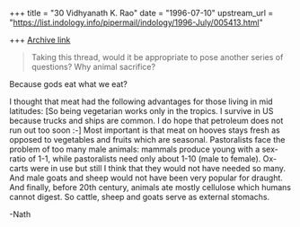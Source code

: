 +++
title = "30 Vidhyanath K. Rao"
date = "1996-07-10"
upstream_url = "https://list.indology.info/pipermail/indology/1996-July/005413.html"

+++
[Archive link](https://list.indology.info/pipermail/indology/1996-July/005413.html)


> Taking this thread, would it be appropriate to pose another series of
> questions? Why animal sacrifice?

Because gods eat what we eat?

I thought that meat had the following advantages for those living in
mid latitudes: [So being vegetarian works only in the tropics. I survive
in US because trucks and ships are common. I do hope that petroleum does
not run out too soon :-] Most important is that meat on hooves stays fresh
as opposed to vegetables and fruits which are seasonal. Pastoralists
face the problem of too many male animals: mammals produce young with
a sex-ratio of 1-1, while  pastoralists need only about 1-10 (male to
female). Ox-carts were in use but still I think that they would not
have needed so many. And male goats and sheep would not have been
very popular for draught. And finally, before 20th century, animals
ate mostly cellulose which humans cannot digest. So cattle, sheep and
goats serve as external stomachs.

-Nath




